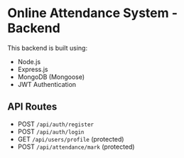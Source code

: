 # Online Attendance System - Backend

This backend is built using:
- Node.js
- Express.js
- MongoDB (Mongoose)
- JWT Authentication

## API Routes

- POST `/api/auth/register`
- POST `/api/auth/login`
- GET `/api/users/profile` (protected)
- POST `/api/attendance/mark` (protected)
